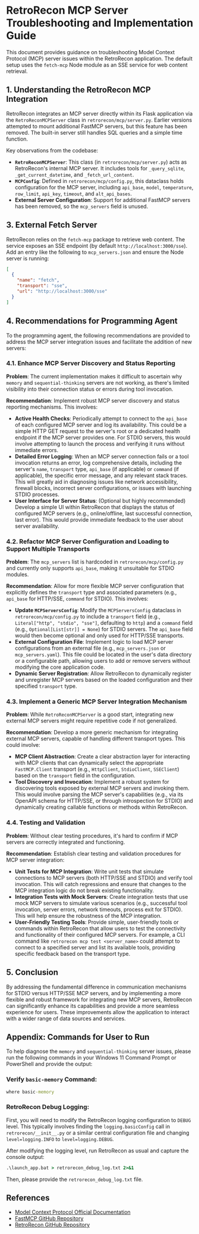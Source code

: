# RetroRecon MCP Server Troubleshooting and Implementation Guide

This document provides guidance on troubleshooting Model Context Protocol (MCP) server issues within the RetroRecon application. The default setup uses the `fetch-mcp` Node module as an SSE service for web content retrieval.

## 1. Understanding the RetroRecon MCP Integration

RetroRecon integrates an MCP server directly within its Flask application via the `RetroReconMCPServer` class in `retrorecon/mcp/server.py`. Earlier versions attempted to mount additional FastMCP servers, but this feature has been removed. The built-in server still handles SQL queries and a simple time function.

Key observations from the codebase:

*   **`RetroReconMCPServer`**: This class (in `retrorecon/mcp/server.py`) acts as RetroRecon's internal MCP server. It includes tools for `_query_sqlite`, `_get_current_datetime`, and `_fetch_url_content`.
*   **`MCPConfig`**: Defined in `retrorecon/mcp/config.py`, this dataclass holds configuration for the MCP server, including `api_base`, `model`, `temperature`, `row_limit`, `api_key`, `timeout`, and `alt_api_bases`.
*   **External Server Configuration**: Support for additional FastMCP servers has been removed, so the `mcp_servers` field is unused.


## 3. External Fetch Server

RetroRecon relies on the `fetch-mcp` package to retrieve web content. The service exposes an SSE endpoint (by default `http://localhost:3000/sse`). Add an entry like the following to `mcp_servers.json` and ensure the Node server is running:

```json
[
  {
    "name": "fetch",
    "transport": "sse",
    "url": "http://localhost:3000/sse"
  }
]
```

## 4. Recommendations for Programming Agent

To the programming agent, the following recommendations are provided to address the MCP server integration issues and facilitate the addition of new servers:

### 4.1. Enhance MCP Server Discovery and Status Reporting

**Problem**: The current implementation makes it difficult to ascertain why `memory` and `sequential-thinking` servers are not working, as there's limited visibility into their connection status or errors during tool invocation.

**Recommendation**: Implement robust MCP server discovery and status reporting mechanisms. This involves:

*   **Active Health Checks**: Periodically attempt to connect to the `api_base` of each configured MCP server and log its availability. This could be a simple HTTP GET request to the server's root or a dedicated health endpoint if the MCP server provides one. For STDIO servers, this would involve attempting to launch the process and verifying it runs without immediate errors.
*   **Detailed Error Logging**: When an MCP server connection fails or a tool invocation returns an error, log comprehensive details, including the server's `name`, `transport` type, `api_base` (if applicable) or `command` (if applicable), the specific error message, and any relevant stack traces. This will greatly aid in diagnosing issues like network accessibility, firewall blocks, incorrect server configurations, or issues with launching STDIO processes.
*   **User Interface for Server Status**: (Optional but highly recommended) Develop a simple UI within RetroRecon that displays the status of configured MCP servers (e.g., online/offline, last successful connection, last error). This would provide immediate feedback to the user about server availability.

### 4.2. Refactor MCP Server Configuration and Loading to Support Multiple Transports

**Problem**: The `mcp_servers` list is hardcoded in `retrorecon/mcp/config.py` and currently only supports `api_base`, making it unsuitable for STDIO modules.

**Recommendation**: Allow for more flexible MCP server configuration that explicitly defines the `transport` type and associated parameters (e.g., `api_base` for HTTP/SSE, `command` for STDIO). This involves:

*   **Update `MCPServersConfig`**: Modify the `MCPServersConfig` dataclass in `retrorecon/mcp/config.py` to include a `transport` field (e.g., `Literal["http", "stdio", "sse"]`, defaulting to `http`) and a `command` field (e.g., `Optional[List[str]] = None`) for STDIO servers. The `api_base` field would then become optional and only used for HTTP/SSE transports.
*   **External Configuration File**: Implement logic to load MCP server configurations from an external file (e.g., `mcp_servers.json` or `mcp_servers.yaml`). This file could be located in the user's data directory or a configurable path, allowing users to add or remove servers without modifying the core application code.
*   **Dynamic Server Registration**: Allow RetroRecon to dynamically register and unregister MCP servers based on the loaded configuration and their specified `transport` type.

### 4.3. Implement a Generic MCP Server Integration Mechanism

**Problem**: While `RetroReconMCPServer` is a good start, integrating new external MCP servers might require repetitive code if not generalized.

**Recommendation**: Develop a more generic mechanism for integrating external MCP servers, capable of handling different transport types. This could involve:

*   **MCP Client Abstraction**: Create a clear abstraction layer for interacting with MCP clients that can dynamically select the appropriate `FastMCP.Client` transport (e.g., `HttpClient`, `StdioClient`, `SSEClient`) based on the `transport` field in the configuration.
*   **Tool Discovery and Invocation**: Implement a robust system for discovering tools exposed by external MCP servers and invoking them. This would involve parsing the MCP server's capabilities (e.g., via its OpenAPI schema for HTTP/SSE, or through introspection for STDIO) and dynamically creating callable functions or methods within RetroRecon.

### 4.4. Testing and Validation

**Problem**: Without clear testing procedures, it's hard to confirm if MCP servers are correctly integrated and functioning.

**Recommendation**: Establish clear testing and validation procedures for MCP server integration:

*   **Unit Tests for MCP Integration**: Write unit tests that simulate connections to MCP servers (both HTTP/SSE and STDIO) and verify tool invocation. This will catch regressions and ensure that changes to the MCP integration logic do not break existing functionality.
*   **Integration Tests with Mock Servers**: Create integration tests that use mock MCP servers to simulate various scenarios (e.g., successful tool invocation, server errors, network timeouts, process exit for STDIO). This will help ensure the robustness of the MCP integration.
*   **User-Friendly Testing Tools**: Provide simple, user-friendly tools or commands within RetroRecon that allow users to test the connectivity and functionality of their configured MCP servers. For example, a CLI command like `retrorecon mcp test <server_name>` could attempt to connect to a specified server and list its available tools, providing specific feedback based on the transport type.

## 5. Conclusion

By addressing the fundamental difference in communication mechanisms for STDIO versus HTTP/SSE MCP servers, and by implementing a more flexible and robust framework for integrating new MCP servers, RetroRecon can significantly enhance its capabilities and provide a more seamless experience for users. These improvements allow the application to interact with a wider range of data sources and services.

## Appendix: Commands for User to Run

To help diagnose the `memory` and `sequential-thinking` server issues, please run the following commands in your Windows 11 Command Prompt or PowerShell and provide the output:

### Verify `basic-memory` Command:

```cmd
where basic-memory
```

### RetroRecon Debug Logging:

First, you will need to modify the RetroRecon logging configuration to `DEBUG` level. This typically involves finding the `logging.basicConfig` call in `retrorecon/__init__.py` or a similar central configuration file and changing `level=logging.INFO` to `level=logging.DEBUG`.

After modifying the logging level, run RetroRecon as usual and capture the console output:

```cmd
.\launch_app.bat > retrorecon_debug_log.txt 2>&1
```

Then, please provide the `retrorecon_debug_log.txt` file.

## References

*   [Model Context Protocol Official Documentation](https://modelcontextprotocol.io/)
*   [FastMCP GitHub Repository](https://github.com/jlowin/fastmcp)
*   [RetroRecon GitHub Repository](https://github.com/thesavant42/retrorecon)
